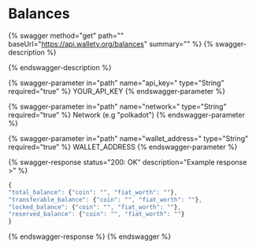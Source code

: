 # Balances

{% swagger method="get" path="" baseUrl="https://api.wallety.org/balances" summary="" %}
{% swagger-description %}

{% endswagger-description %}

{% swagger-parameter in="path" name="api_key=" type="String" required="true" %}
YOUR_API_KEY
{% endswagger-parameter %}

{% swagger-parameter in="path" name="network=" type="String" required="true" %}
Network (e.g "polkadot")
{% endswagger-parameter %}

{% swagger-parameter in="path" name="wallet_address=" type="String" required="true" %}
WALLET_ADDRESS
{% endswagger-parameter %}

{% swagger-response status="200: OK" description="Example response >" %}
```javascript
{
"total_balance": {"coin": "", "fiat_worth": ""},
"transferable_balance": {"coin": "", "fiat_worth": ""},
"locked_balance": {"coin": "", "fiat_worth": ""},
"reserved_balance": {"coin": "", "fiat_worth": ""}
}
```
{% endswagger-response %}
{% endswagger %}

